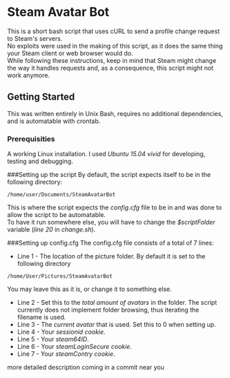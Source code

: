 # Steam Avatar Bot
This is a short bash script that uses cURL to send a profile change request to Steam's servers.   
No exploits were used in the making of this script, as it does the same thing your Steam client or web browser would do.  
While following these instructions, keep in mind that Steam might change the way it handles requests and, as a consequence, this script might not work anymore.

## Getting Started
This was written entirely in Unix Bash, requires no additional dependencies, and is automatable with crontab.
### Prerequisities
A working Linux installation. I used *Ubuntu 15.04 vivid* for developing, testing and debugging.

###Setting up the script
By default, the script expects itself to be in the following directory:
```
/home/user/Documents/SteamAvatarBot
```
This is where the script expects the *config.cfg* file to be in and was done to allow the script to be automatable.  
To have it run somewhere else, you will have to change the *$scriptFolder* variable (*line 20* in *change.sh*).

###Setting up config.cfg
The config.cfg file consists of a total of 7 lines:
* Line 1 - The location of the picture folder. By default it is set to the following directory
```
/home/User/Pictures/SteamAvatarBot
```
You may leave this as it is, or change it to something else.
* Line 2 - Set this to the *total amount of avatars* in the folder. The script currently does not implement folder browsing, thus iterating the filename is used.
* Line 3 - The *current avatar* that is used. Set this to 0 when setting up.
* Line 4 - Your *sessionid cookie*.
* Line 5 - Your *steam64ID*.
* Line 6 - Your *steamLoginSecure cookie*. 
* Line 7 - Your *steamContry cookie*.


more detailed description coming in a commit near you